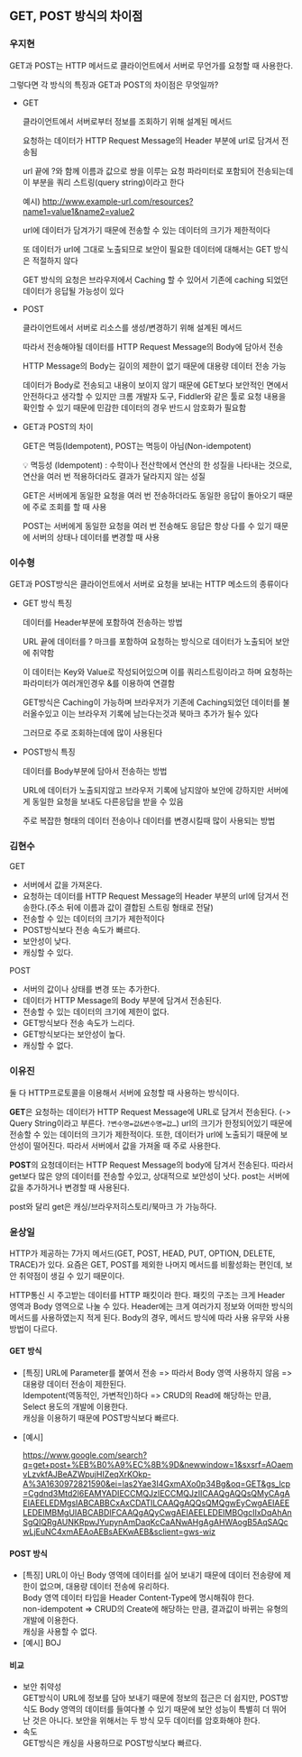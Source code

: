 ## GET, POST 방식의 차이점

### 우지현

GET과 POST는 HTTP 메서드로 클라이언트에서 서버로 무언가를 요청할 때 사용한다.

그렇다면 각 방식의 특징과 GET과 POST의 차이점은 무엇일까?

- GET

  클라이언트에서 서버로부터 정보를 조회하기 위해 설계된 메서드

  요청하는 데이터가 HTTP Request Message의 Header 부분에 url로 담겨서 전송됨

  url 끝에 ?와 함께 이름과 값으로 쌍을 이루는 요청 파라미터로 포함되어 전송되는데 이 부분을 쿼리 스트링(query string)이라고 한다

  예시) http://www.example-url.com/resources?name1=value1&name2=value2

  url에 데이터가 담겨가기 때문에 전송할 수 있는 데이터의 크기가 제한적이다

  또 데이터가 url에 그대로 노출되므로 보안이 필요한 데이터에 대해서는 GET 방식은 적절하지 않다

  GET 방식의 요청은 브라우저에서 Caching 할 수 있어서 기존에 caching 되었던 데이터가 응답될 가능성이 있다

- POST 

  클라이언트에서 서버로 리소스를 생성/변경하기 위해 설계된 메서드

  따라서 전송해야될 데이터를 HTTP Request Message의 Body에 담아서 전송

  HTTP Message의 Body는 길이의 제한이 없기 때문에 대용량 데이터 전송 가능

  데이터가 Body로 전송되고 내용이 보이지 않기 때문에 GET보다 보안적인 면에서 안전하다고 생각할 수 있지만 크롬 개발자 도구, Fiddler와 같은 툴로 요청 내용을 확인할 수 있기 때문에 민감한 데이터의 경우 반드시 암호화가 필요함

- GET과 POST의 차이

  GET은 멱등(Idempotent), POST는 멱등이 아님(Non-idempotent)

  💡 멱등성 (Idempotent) : 수학이나 전산학에서 연산의 한 성질을 나타내는 것으로, 연산을 여러 번 적용하더라도 결과가 달라지지 않는 성질

  GET은 서버에게 동일한 요청을 여러 번 전송하더라도 동일한 응답이 돌아오기 때문에 주로 조회를 할 때 사용

  POST는 서버에게 동일한 요청을 여러 번 전송해도 응답은 항상 다를 수 있기 때문에 서버의 상태나 데이터를 변경할 때 사용

### 이수형

GET과 POST방식은 클라이언트에서 서버로 요청을 보내는 HTTP 메소드의 종류이다

- GET 방식 특징

  데이터를 Header부분에 포함하여 전송하는 방법 

  URL 끝에 데이터를 ? 마크를 포함하여 요청하는 방식으로 데이터가 노출되어 보안에 취약함 

  이 데이터는 Key와 Value로 작성되어있으며 이를 쿼리스트링이라고 하며 요청하는 파라미터가 여러개인경우 &를 이용하여 연결함

  GET방식은 Caching이 가능하며 브라우저가 기존에 Caching되었던 데이터를 불러올수있고 이는 브라우저 기록에 남는다는것과 북마크 추가가 될수 있다

  그러므로 주로 조회하는데에 많이 사용된다

- POST방식 특징

  데이터를 Body부분에 담아서 전송하는 방법

  URL에 데이터가 노출되지않고 브라우저 기록에 남지않아 보안에 강하지만 서버에게 동일한 요청을 보내도 다른응답을 받을 수 있음

  주로 복잡한 형태의 데이터 전송이나 데이터를 변경시킬때 많이 사용되는 방법

### 김현수

GET
- 서버에서 값을 가져온다.
- 요청하는 데이터를 HTTP Request Message의 Header 부분의 url에 담겨서 전송한다.(주소 뒤에 이름과 값이 결합된 스트링 형태로 전달)
- 전송할 수 있는 데이터의 크기가 제한적이다
- POST방식보다 전송 속도가 빠르다.
- 보안성이 낮다.
- 캐싱할 수 있다.

POST
- 서버의 값이나 상태를 변경 또는 추가한다.
- 데이터가 HTTP Message의 Body 부분에 담겨서 전송된다.
- 전송할 수 있는 데이터의 크기에 제한이 없다.
- GET방식보다 전송 속도가 느리다.
- GET방식보다는 보안성이 높다.
- 캐싱할 수 없다.


### 이유진
둘 다 HTTP프로토콜을 이용해서 서버에 요청할 때 사용하는 방식이다.

**GET**은 요청하는 데이터가 HTTP Request Message에 URL로 담겨서 전송된다. (-> Query String이라고 부른다. `?변수명=값&변수명=값…`) url의 크기가 한정되어있기 때문에 전송할 수 있는 데이터의 크기가 제한적이다. 또한, 데이터가 url에 노출되기 때문에 보안성이 떨어진다. 따라서 서버에서 값을 가져올 때 주로 사용한다.

**POST**의 요청데이터는 HTTP Request Message의 body에 담겨서 전송된다. 따라서 get보다 많은 양의 데이터를 전송할 수있고, 상대적으로 보안성이 낫다. post는 서버에 값을 추가하거나 변경할 때 사용된다.

post와 달리 get은 캐싱/브라우저히스토리/북마크 가 가능하다.


### 윤상일

HTTP가 제공하는 7가지 메서드(GET, POST, HEAD, PUT, OPTION, DELETE, TRACE)가 있다. 요즘은 GET, POST를 제외한 나머지 메서드를 비활성화는 편인데, 보안 취약점이 생길 수 있기 때문이다.

HTTP통신 시 주고받는 데이터를 HTTP 패킷이라 한다. 패킷의 구조는 크게 Header 영역과 Body 영역으로 나눌 수 있다. Header에는 크게 여러가지 정보와 어떠한 방식의 메서드를 사용하였는지 적게 된다. Body의 경우, 메서드 방식에 따라 사용 유무와 사용 방법이 다르다.

#### GET 방식

- [특징]
  URL에 Parameter를 붙여서 전송 => 따라서 Body 영역 사용하지 않음 => 대용량 데이터 전송이 제한된다.  
  Idempotent(역동적인, 가변적인)하다 => CRUD의 Read에 해당하는 만큼, Select 용도의 개발에 이용한다.  
  캐싱을 이용하기 때문에 POST방식보다 빠르다.  
  
- [예시]  

  https://www.google.com/search?q=get+post+%EB%B0%A9%EC%8B%9D&newwindow=1&sxsrf=AOaemvLzvkfAJBeAZWpujHIZeqXrKOkp-A%3A1630972821590&ei=las2Yae3I4GxmAXo0p34Bg&oq=GET&gs_lcp=Cgdnd3Mtd2l6EAMYADIECCMQJzIECCMQJzIICAAQgAQQsQMyCAgAEIAEELEDMgsIABCABBCxAxCDATILCAAQgAQQsQMQgwEyCwgAEIAEELEDEIMBMgUIABCABDIFCAAQgAQyCwgAEIAEELEDEIMBOgcIIxDqAhAnSgQIQRgAUNKRpwJYupynAmDaqKcCaANwAHgAgAHWAogB5AqSAQcwLjEuNC4xmAEAoAEBsAEKwAEB&sclient=gws-wiz



#### POST 방식
  
- [특징]
  URL이 아닌 Body 영역에 데이터를 실어 보내기 때문에 데이터 전송량에 제한이 없으며, 대용량 데이터 전송에 유리하다.  
  Body 영역 데이터 타입을 Header Content-Type에 명시해줘야 한다.  
  non-idempotent => CRUD의 Create에 해당하는 만큼, 결과값이 바뀌는 유형의 개발에 이용한다.  
  캐싱을 사용할 수 없다.  
- [예시] BOJ  



#### 비교

- 보안 취약성  
  GET방식이 URL에 정보를 담아 보내기 때문에 정보의 접근은 더 쉽지만, POST방식도 Body 영역의 데이터를 들여다볼 수 있기 때문에 보안 성능이 특별히 더 뛰어난 것은 아니다. 보안을 위해서는 두 방식 모두 데이터를 암호화해야 한다.
- 속도  
  GET방식은 캐싱을 사용하므로 POST방식보다 빠르다.
